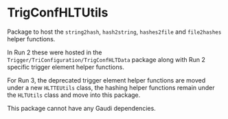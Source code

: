 # TrigConfHLTUtils

Package to host the `string2hash`, `hash2string`, `hashes2file` and `file2hashes` helper functions.

In Run 2 these were hosted in the `Trigger/TriConfiguration/TrigConfHLTData` package along with Run 2 specific trigger element helper functions.

For Run 3, the deprecated trigger element helper functions are moved under a new `HLTTEUtils` class, the hashing helper functions remain under the `HLTUtils` class and move into this package.

This package cannot have any Gaudi dependencies.

